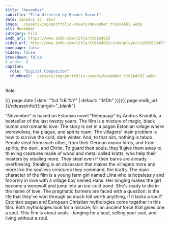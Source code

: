 ```yaml
---
title: "November"
subtitle: "Film directed by Rainer Sarnet"
date: January 27, 2017
image: ./assets/img/portfolio-covers/November_tt6164502.webp
alt: November
category: Film
imdb_url: https://www.imdb.com/title/tt6164502
video_url: http://www.imdb.com/title/tt6164502/videoplayer/vi853522457
homepage: false
hidden: false
breakdown: false
# order: 0
caption:
  role: "Digital Compositor"
  thumbnail: ./assets/img/portfolio-covers/November_tt6164502.webp
---
```

Role: <span style="color:white">{{ page.caption.role | default: "N/A" }}</span>

[{{ page.date | date: "%d %B %Y" | default: "IMDb" }}]({{ page.imdb_url }}/releaseinfo/){:target="_blank"}

"November" is based on Estonian novel "Rehepapp" by Andrus Kivirähk, a bestseller of the last twenty years. The film is a mixture of magic, black humor and romantic love. The story is set in a pagan Estonian village where werewolves, the plague, and spirits roam. The villagers' main problem is how to survive the cold, dark winter. And, to that aim, nothing is taboo. People steal from each other, from their German manor lords, and from spirits, the devil, and Christ. To guard their souls, they'll give them away to thieving creatures made of wood and metal called kratts, who help their masters by stealing more. They steal even if their barns are already overflowing. Stealing is an obsession that makes the villagers more and more like the soulless creatures they command, the kratts. The main character of the film is a young farm girl named Liina who is hopelessly and forlornly in love with a village boy named Hans. Her longing makes the girl become a werewolf and jump into an ice-cold pond. She's ready to die in the name of love. The pragmatic farmers are faced with a question: is the life that they've won through so much toil worth anything, if it lacks a soul? Estonian pagan and European Christian mythologies come together in this film. Both mythologies look for a miracle; for an ancient force that gives one a soul. This film is about souls - longing for a soul, selling your soul, and living without a soul.
